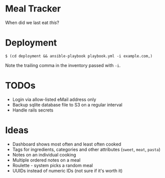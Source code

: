 # Meal Tracker

When did we last eat _this_?

# Deployment

```command
$ (cd deployment && ansible-playbook playbook.yml -i example.com,)
```

Note the trailing comma in the inventory passed with `-i`.

# TODOs

* Login via allow-listed eMail address only
* Backup sqlite database file to S3 on a regular interval
* Handle rails secrets
# Ideas

* Dashboard shows most often and least often cooked
* Tags for ingredients, categories and other attributes (`sweet`, `meat`, `pasta`)
* Notes on an individual cooking
* Multiple ordered notes on a meal
* Roulette - system picks a random meal
* UUIDs instead of numeric IDs (not sure if it's worth it)
